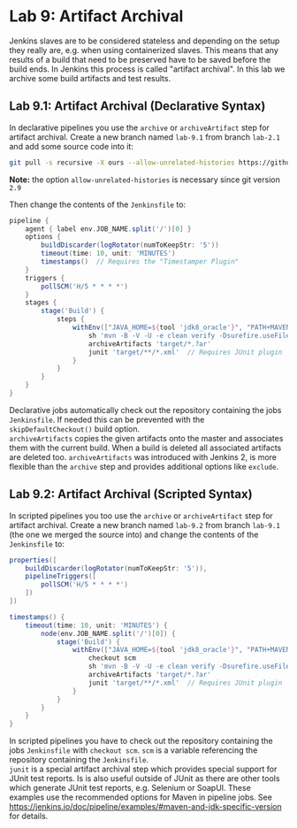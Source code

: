 Lab 9: Artifact Archival
========================

Jenkins slaves are to be considered stateless and depending on the setup they really are, e.g. when using containerized slaves.
This means that any results of a build that need to be preserved have to be saved before the build ends.
In Jenkins this process is called "artifact archival".
In this lab we archive some build artifacts and test results.

Lab 9.1: Artifact Archival (Declarative Syntax)
-----------------------------------------------

In declarative pipelines you use the ``archive`` or ``archiveArtifact`` step
for artifact archival.
Create a new branch named ``lab-9.1`` from branch ``lab-2.1`` and add some source
code into it:

```bash
git pull -s recursive -X ours --allow-unrelated-histories https://github.com/LableOrg/java-maven-junit-helloworld
```
**Note:** the option ``allow-unrelated-histories`` is necessary since git version ``2.9``


Then change the contents of the ``Jenkinsfile`` to:

```groovy
pipeline {
    agent { label env.JOB_NAME.split('/')[0] }
    options {
        buildDiscarder(logRotator(numToKeepStr: '5'))
        timeout(time: 10, unit: 'MINUTES')
        timestamps()  // Requires the "Timestamper Plugin"
    }
    triggers {
        pollSCM('H/5 * * * *')
    }
    stages {
        stage('Build') {
            steps {
                withEnv(["JAVA_HOME=${tool 'jdk8_oracle'}", "PATH+MAVEN=${tool 'maven35'}/bin:${env.JAVA_HOME}/bin"]) {
                    sh 'mvn -B -V -U -e clean verify -Dsurefire.useFile=false'
                    archiveArtifacts 'target/*.?ar'
                    junit 'target/**/*.xml'  // Requires JUnit plugin
                }
            }
        }
    }
}
```

Declarative jobs automatically check out the repository containing the jobs ``Jenkinsfile``.
If needed this can be prevented with the ``skipDefaultCheckout()`` build option.  
``archiveArtifacts`` copies the given artifacts onto the master and associates them with
the current build. When a build is deleted all associated artifacts are deleted too.
``archiveArtifacts`` was introduced with Jenkins 2, is more flexible than the ``archive`` step and provides additional options like ``exclude``.  

Lab 9.2: Artifact Archival (Scripted Syntax)
--------------------------------------------

In scripted pipelines you too use the ``archive`` or ``archiveArtifact`` step
for artifact archival.
Create a new branch named ``lab-9.2`` from branch ``lab-9.1`` (the one
we merged the source into) and change the contents of the ``Jenkinsfile`` to:

```groovy
properties([
    buildDiscarder(logRotator(numToKeepStr: '5')),
    pipelineTriggers([
        pollSCM('H/5 * * * *')
    ])
])

timestamps() {
    timeout(time: 10, unit: 'MINUTES') {
        node(env.JOB_NAME.split('/')[0]) {
            stage('Build') {
                withEnv(["JAVA_HOME=${tool 'jdk8_oracle'}", "PATH+MAVEN=${tool 'maven35'}/bin:${env.JAVA_HOME}/bin"]) {
                    checkout scm
                    sh 'mvn -B -V -U -e clean verify -Dsurefire.useFile=false'
                    archiveArtifacts 'target/*.?ar'
                    junit 'target/**/*.xml'  // Requires JUnit plugin
                }
            }
        }
    }
}
```

In scripted pipelines you have to check out the repository containing the jobs ``Jenkinsfile``
with ``checkout scm``. ``scm`` is a variable referencing the repository containing the ``Jenkinsfile``.  
``junit`` is a special artifact archival step which provides special support
for JUnit test reports. Is is also useful outside of JUnit as there are other tools
which generate JUnit test reports, e.g. Selenium or SoapUI.
These examples use the recommended options for Maven in pipeline jobs.
See <https://jenkins.io/doc/pipeline/examples/#maven-and-jdk-specific-version> for details.
